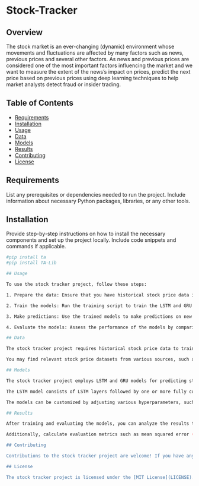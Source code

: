 # Stock-Tracker


## Overview
The stock market is an ever-changing (dynamic) environment whose movements and fluctuations are affected by many factors such as news, previous prices and several other factors. As news and previous prices are considered one of the most important factors influencing the market and we want to measure the extent of the news’s impact on prices, predict the next price based on previous prices using deep learning techniques to help market analysts detect fraud or insider trading.


## Table of Contents
- [Requirements](#Requirements)
- [Installation](#installation)
- [Usage](#Usage)
- [Data](#data)
- [Models](#models)
- [Results](#results)
- [Contributing](#contributing)
- [License](#license)

## Requirements

List any prerequisites or dependencies needed to run the project. Include information about necessary Python packages, libraries, or any other tools.

## Installation

Provide step-by-step instructions on how to install the necessary components and set up the project locally. Include code snippets and commands if applicable.

```bash
#pip install ta
#pip install TA-Lib

## Usage

To use the stock tracker project, follow these steps:

1. Prepare the data: Ensure that you have historical stock price data in a compatible format. You may need to preprocess the data or convert it into a specific format before training the models.

2. Train the models: Run the training script to train the LSTM and GRU models on your historical stock price data. Adjust the hyperparameters and model architecture as needed.

3. Make predictions: Use the trained models to make predictions on new or unseen data. This can be done by running the prediction script and providing the necessary inputs.

4. Evaluate the models: Assess the performance of the models by comparing the predicted closing prices with the actual prices. Calculate evaluation metrics such as mean squared error (MSE) or mean absolute error (MAE).

## Data

The stock tracker project requires historical stock price data to train and evaluate the models. Ensure that the data is in a suitable format, such as a CSV file, with columns representing the date, open price, high price, low price, closing price, and volume.

You may find relevant stock price datasets from various sources, such as financial APIs or publicly available datasets. Ensure that you have the necessary permissions or licenses to use the data for your project.

## Models

The stock tracker project employs LSTM and GRU models for predicting stock closing prices. These models are well-suited for capturing temporal dependencies and patterns in sequential data.

The LSTM model consists of LSTM layers followed by one or more fully connected layers. The GRU model follows a similar architecture, but utilizes Gated Recurrent Units instead of LSTM units.

The models can be customized by adjusting various hyperparameters, such as the number of hidden units, the number of layers, the learning rate, and the activation functions. Experiment with different configurations to achieve the best performance.

## Results

After training and evaluating the models, you can analyze the results to determine their accuracy and reliability. Plot the predicted closing prices against the actual prices to visually assess the performance of the models.

Additionally, calculate evaluation metrics such as mean squared error (MSE), root mean squared error (RMSE), mean absolute error (MAE), or other appropriate metrics to quantitatively evaluate the models' performance.

## Contributing

Contributions to the stock tracker project are welcome! If you have any ideas, suggestions, or improvements, feel free to open an issue or submit a pull request. Please follow the existing code style and guidelines.

## License

The stock tracker project is licensed under the [MIT License](LICENSE). You are free to use, modify, and distribute the code for personal or commercial purposes.

